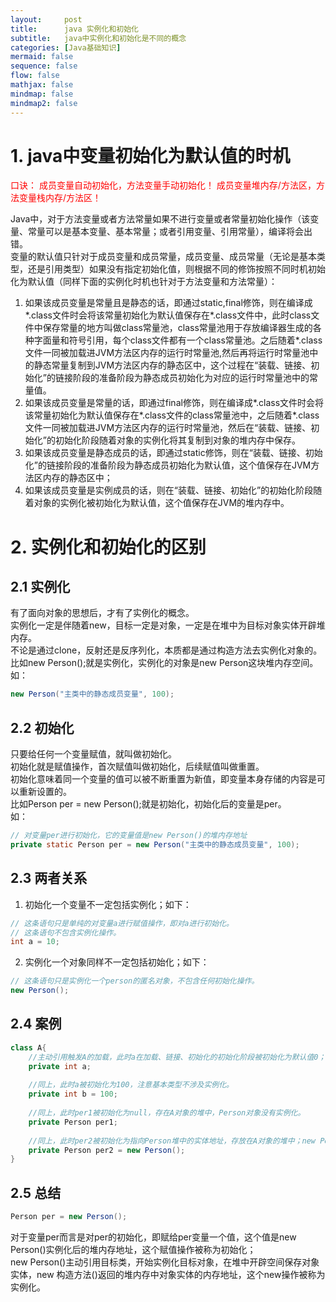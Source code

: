```yaml
---
layout:     post
title:      java 实例化和初始化
subtitle:   java中实例化和初始化是不同的概念
categories: [Java基础知识]
mermaid: false
sequence: false
flow: false
mathjax: false
mindmap: false
mindmap2: false
---
```


# 1. java中变量初始化为默认值的时机
<font color="#FF0000">  
 口诀：
 成员变量自动初始化，方法变量手动初始化！
 成员变量堆内存/方法区，方法变量栈内存/方法区！
 </font>

Java中，对于方法变量或者方法常量如果不进行变量或者常量初始化操作（该变量、常量可以是基本变量、基本常量；或者引用变量、引用常量），编译将会出错。  
变量的默认值只针对于成员变量和成员常量，成员变量、成员常量（无论是基本类型，还是引用类型）如果没有指定初始化值，则根据不同的修饰按照不同时机初始化为默认值（同样下面的实例化时机也针对于方法变量和方法常量）：  
1.  如果该成员变量是常量且是静态的话，即通过static,final修饰，则在编译成*.class文件时会将该常量初始化为默认值保存在*.class文件中，此时class文件中保存常量的地方叫做class常量池，class常量池用于存放编译器生成的各种字面量和符号引用，每个class文件都有一个class常量池。之后随着*.class文件一同被加载进JVM方法区内存的运行时常量池,然后再将运行时常量池中的静态常量复制到JVM方法区内存的静态区中，这个过程在“装载、链接、初始化”的链接阶段的准备阶段为静态成员初始化为对应的运行时常量池中的常量值。  
2.  如果该成员变量是常量的话，即通过final修饰，则在编译成*.class文件时会将该常量初始化为默认值保存在*.class文件的class常量池中，之后随着*.class文件一同被加载进JVM方法区内存的运行时常量池，然后在“装载、链接、初始化”的初始化阶段随着对象的实例化将其复制到对象的堆内存中保存。  
3.  如果该成员变量是静态成员的话，即通过static修饰，则在“装载、链接、初始化”的链接阶段的准备阶段为静态成员初始化为默认值，这个值保存在JVM方法区内存的静态区中；  
4.  如果该成员变量是实例成员的话，则在“装载、链接、初始化”的初始化阶段随着对象的实例化被初始化为默认值，这个值保存在JVM的堆内存中。  

# 2. 实例化和初始化的区别
## 2.1 实例化
有了面向对象的思想后，才有了实例化的概念。  
实例化一定是伴随着new，目标一定是对象，一定是在堆中为目标对象实体开辟堆内存。  
不论是通过clone，反射还是反序列化，本质都是通过构造方法去实例化对象的。  
比如new Person();就是实例化，实例化的对象是new Person这块堆内存空间。  
如：  
```java
new Person("主类中的静态成员变量", 100);  
```

## 2.2 初始化
只要给任何一个变量赋值，就叫做初始化。  
初始化就是赋值操作，首次赋值叫做初始化，后续赋值叫做重置。  
初始化意味着同一个变量的值可以被不断重置为新值，即变量本身存储的内容是可以重新设置的。  
比如Person per = new Person();就是初始化，初始化后的变量是per。  
如：  
```java
// 对变量per进行初始化，它的变量值是new Person()的堆内存地址
private static Person per = new Person("主类中的静态成员变量", 100);
```

## 2.3 两者关系
1. 初始化一个变量不一定包括实例化；如下：  
```java
// 这条语句只是单纯的对变量a进行赋值操作，即对a进行初始化。
// 这条语句不包含实例化操作。  
int a = 10;
```
2. 实例化一个对象同样不一定包括初始化；如下：  
```java
// 这条语句只是实例化一个person的匿名对象，不包含任何初始化操作。
new Person();
```

## 2.4 案例
```java
class A{
    //主动引用触发A的加载，此时a在加载、链接、初始化的初始化阶段被初始化为默认值0；存在A对象的堆中。
    private int a;
    
    //同上，此时a被初始化为100，注意基本类型不涉及实例化。
    private int b = 100;
    
    //同上，此时per1被初始化为null，存在A对象的堆中，Person对象没有实例化。
    private Person per1;    
    
    //同上，此时per2被初始化为指向Person堆中的实体地址，存放在A对象的堆中；new Person()操作在堆中新开辟空间保存对象实体。
    private Person per2 = new Person(); 
}
```

## 2.5 总结
```java
Person per = new Person();
```
对于变量per而言是对per的初始化，即赋给per变量一个值，这个值是new Person()实例化后的堆内存地址，这个赋值操作被称为初始化；  
new Person()主动引用目标类，开始实例化目标对象，在堆中开辟空间保存对象实体，new 构造方法()返回的堆内存中对象实体的内存地址，这个new操作被称为实例化。  